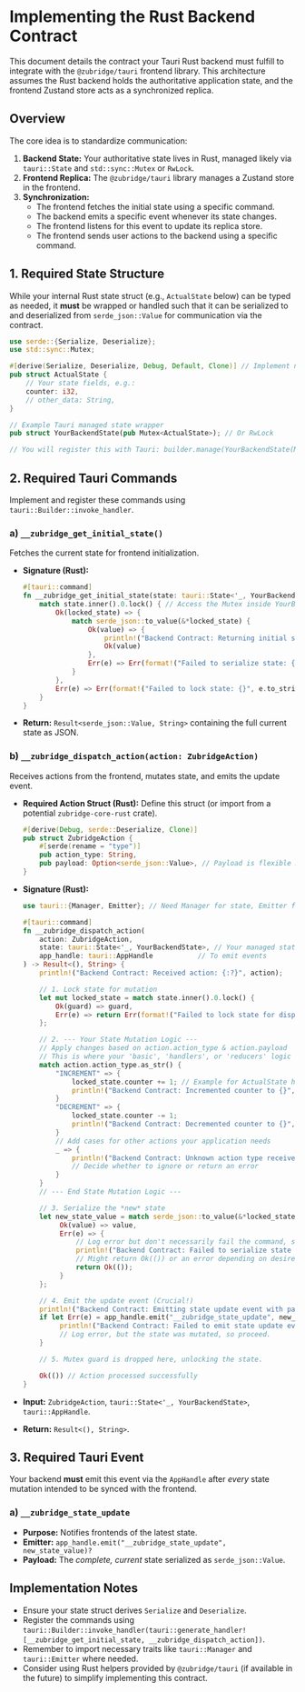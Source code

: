 # Implementing the Rust Backend Contract

This document details the contract your Tauri Rust backend must fulfill to integrate with the `@zubridge/tauri` frontend library. This architecture assumes the Rust backend holds the authoritative application state, and the frontend Zustand store acts as a synchronized replica.

## Overview

The core idea is to standardize communication:

1.  **Backend State:** Your authoritative state lives in Rust, managed likely via `tauri::State` and `std::sync::Mutex` or `RwLock`.
2.  **Frontend Replica:** The `@zubridge/tauri` library manages a Zustand store in the frontend.
3.  **Synchronization:**
    - The frontend fetches the initial state using a specific command.
    - The backend emits a specific event whenever its state changes.
    - The frontend listens for this event to update its replica store.
    - The frontend sends user actions to the backend using a specific command.

## 1. Required State Structure

While your internal Rust state struct (e.g., `ActualState` below) can be typed as needed, it **must** be wrapped or handled such that it can be serialized to and deserialized from `serde_json::Value` for communication via the contract.

```rust
use serde::{Serialize, Deserialize};
use std::sync::Mutex;

#[derive(Serialize, Deserialize, Debug, Default, Clone)] // Implement necessary traits
pub struct ActualState {
    // Your state fields, e.g.:
    counter: i32,
    // other_data: String,
}

// Example Tauri managed state wrapper
pub struct YourBackendState(pub Mutex<ActualState>); // Or RwLock

// You will register this with Tauri: builder.manage(YourBackendState(Mutex::new(ActualState::default())))
```

## 2. Required Tauri Commands

Implement and register these commands using `tauri::Builder::invoke_handler`.

### a) `__zubridge_get_initial_state()`

Fetches the current state for frontend initialization.

- **Signature (Rust):**
  ```rust
  #[tauri::command]
  fn __zubridge_get_initial_state(state: tauri::State<'_, YourBackendState>) -> Result<serde_json::Value, String> {
      match state.inner().0.lock() { // Access the Mutex inside YourBackendState
          Ok(locked_state) => {
              match serde_json::to_value(&*locked_state) {
                  Ok(value) => {
                      println!("Backend Contract: Returning initial state: {:?}", value);
                      Ok(value)
                  },
                  Err(e) => Err(format!("Failed to serialize state: {}", e)),
              }
          },
          Err(e) => Err(format!("Failed to lock state: {}", e.to_string())),
      }
  }
  ```
- **Return:** `Result<serde_json::Value, String>` containing the full current state as JSON.

### b) `__zubridge_dispatch_action(action: ZubridgeAction)`

Receives actions from the frontend, mutates state, and emits the update event.

- **Required Action Struct (Rust):** Define this struct (or import from a potential `zubridge-core-rust` crate).

  ```rust
  #[derive(Debug, serde::Deserialize, Clone)]
  pub struct ZubridgeAction {
      #[serde(rename = "type")]
      pub action_type: String,
      pub payload: Option<serde_json::Value>, // Payload is flexible JSON
  }
  ```

- **Signature (Rust):**

  ```rust
  use tauri::{Manager, Emitter}; // Need Manager for state, Emitter for emit

  #[tauri::command]
  fn __zubridge_dispatch_action(
      action: ZubridgeAction,
      state: tauri::State<'_, YourBackendState>, // Your managed state type
      app_handle: tauri::AppHandle           // To emit events
  ) -> Result<(), String> {
      println!("Backend Contract: Received action: {:?}", action);

      // 1. Lock state for mutation
      let mut locked_state = match state.inner().0.lock() {
          Ok(guard) => guard,
          Err(e) => return Err(format!("Failed to lock state for dispatch: {}", e.to_string())),
      };

      // 2. --- Your State Mutation Logic ---
      // Apply changes based on action.action_type & action.payload
      // This is where your 'basic', 'handlers', or 'reducers' logic lives in Rust.
      match action.action_type.as_str() {
          "INCREMENT" => {
              locked_state.counter += 1; // Example for ActualState having 'counter'
              println!("Backend Contract: Incremented counter to {}", locked_state.counter);
          }
          "DECREMENT" => {
              locked_state.counter -= 1;
              println!("Backend Contract: Decremented counter to {}", locked_state.counter);
          }
          // Add cases for other actions your application needs
          _ => {
              println!("Backend Contract: Unknown action type received: {}", action.action_type);
              // Decide whether to ignore or return an error
          }
      }
      // --- End State Mutation Logic ---

      // 3. Serialize the *new* state
      let new_state_value = match serde_json::to_value(&*locked_state) {
           Ok(value) => value,
           Err(e) => {
               // Log error but don't necessarily fail the command, state was already mutated
               println!("Backend Contract: Failed to serialize state for event emission: {}", e);
               // Might return Ok(()) or an error depending on desired behavior
               return Ok(());
           }
      };

      // 4. Emit the update event (Crucial!)
      println!("Backend Contract: Emitting state update event with payload: {:?}", new_state_value);
      if let Err(e) = app_handle.emit("__zubridge_state_update", new_state_value) {
           println!("Backend Contract: Failed to emit state update event: {}", e);
           // Log error, but the state was mutated, so proceed.
      }

      // 5. Mutex guard is dropped here, unlocking the state.

      Ok(()) // Action processed successfully
  }
  ```

- **Input:** `ZubridgeAction`, `tauri::State<'_, YourBackendState>`, `tauri::AppHandle`.
- **Return:** `Result<(), String>`.

## 3. Required Tauri Event

Your backend **must** emit this event via the `AppHandle` after _every_ state mutation intended to be synced with the frontend.

### a) `__zubridge_state_update`

- **Purpose:** Notifies frontends of the latest state.
- **Emitter:** `app_handle.emit("__zubridge_state_update", new_state_value)?`
- **Payload:** The _complete, current_ state serialized as `serde_json::Value`.

## Implementation Notes

- Ensure your state struct derives `Serialize` and `Deserialize`.
- Register the commands using `tauri::Builder::invoke_handler(tauri::generate_handler![__zubridge_get_initial_state, __zubridge_dispatch_action])`.
- Remember to import necessary traits like `tauri::Manager` and `tauri::Emitter` where needed.
- Consider using Rust helpers provided by `@zubridge/tauri` (if available in the future) to simplify implementing this contract.
